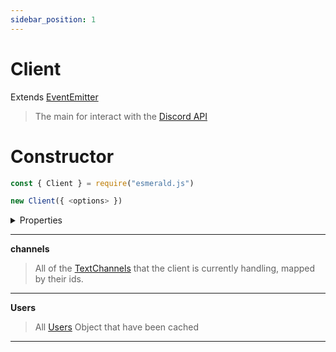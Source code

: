 ```yaml
---
sidebar_position: 1
---
```


# Client

 Extends [EventEmitter](https://nodejs.org/dist/latest/docs/api/events.html#events_class_eventemitter)

> The main for interact with the [Discord API](https://discord.com/developers/docs/intro)

# Constructor
```js
const { Client } = require("esmerald.js")

new Client({ <options> })
```

<details>
<summary> Properties </summary>
<a href="#channels">channels</a>
<div></div>
<a href="#users">users</a>
</details>

<div id="channels"></div>

---
**channels**
> All of the [TextChannels](https://github.com/esmeraldjs/esmerald.js/blob/main/src/structures/TextChannel.js) that the client is currently handling, mapped by their ids.

---

<div id="users"> </div>

**Users**

> All [Users](https://github.com/esmeraldjs/esmerald.js/blob/main/src/structures/User.js) Object that have been cached

---